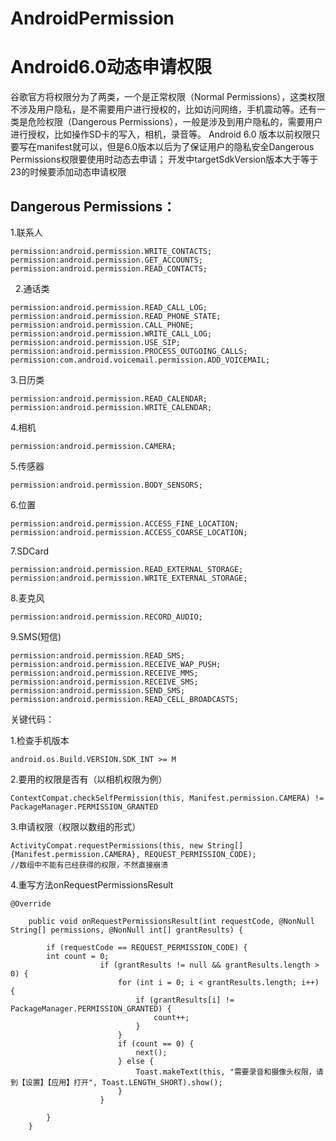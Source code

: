 # AndroidPermission
Android6.0动态申请权限
============================
谷歌官方将权限分为了两类，一个是正常权限（Normal Permissions），这类权限不涉及用户隐私，是不需要用户进行授权的，比如访问网络，手机震动等。还有一类是危险权限（Dangerous Permissions），一般是涉及到用户隐私的，需要用户进行授权，比如操作SD卡的写入，相机，录音等。
Android 6.0 版本以前权限只要写在manifest就可以，但是6.0版本以后为了保证用户的隐私安全Dangerous Permissions权限要使用时动态去申请；
开发中targetSdkVersion版本大于等于23的时候要添加动态申请权限


Dangerous Permissions：
-------------------------
1.联系人

    permission:android.permission.WRITE_CONTACTS;
    permission:android.permission.GET_ACCOUNTS;  
    permission:android.permission.READ_CONTACTS;
  
2.通话类

    permission:android.permission.READ_CALL_LOG;
    permission:android.permission.READ_PHONE_STATE;
    permission:android.permission.CALL_PHONE;
    permission:android.permission.WRITE_CALL_LOG;
    permission:android.permission.USE_SIP;
    permission:android.permission.PROCESS_OUTGOING_CALLS;
    permission:com.android.voicemail.permission.ADD_VOICEMAIL;
 
3.日历类

    permission:android.permission.READ_CALENDAR;
    permission:android.permission.WRITE_CALENDAR;
    
4.相机

    permission:android.permission.CAMERA;
   
5.传感器

    permission:android.permission.BODY_SENSORS;
  
6.位置

    permission:android.permission.ACCESS_FINE_LOCATION;
    permission:android.permission.ACCESS_COARSE_LOCATION;
 
7.SDCard
 
    permission:android.permission.READ_EXTERNAL_STORAGE;
    permission:android.permission.WRITE_EXTERNAL_STORAGE;
    
8.麦克风

    permission:android.permission.RECORD_AUDIO;
    
9.SMS(短信)

    permission:android.permission.READ_SMS;
    permission:android.permission.RECEIVE_WAP_PUSH;
    permission:android.permission.RECEIVE_MMS;
    permission:android.permission.RECEIVE_SMS;
    permission:android.permission.SEND_SMS;
    permission:android.permission.READ_CELL_BROADCASTS;

关键代码：

1.检查手机版本

    android.os.Build.VERSION.SDK_INT >= M

2.要用的权限是否有（以相机权限为例）

    ContextCompat.checkSelfPermission(this, Manifest.permission.CAMERA) != PackageManager.PERMISSION_GRANTED

3.申请权限（权限以数组的形式）

    ActivityCompat.requestPermissions(this, new String[]{Manifest.permission.CAMERA}, REQUEST_PERMISSION_CODE);
    //数组中不能有已经获得的权限，不然直接崩溃

4.重写方法onRequestPermissionsResult

    @Override
    
        public void onRequestPermissionsResult(int requestCode, @NonNull String[] permissions, @NonNull int[] grantResults) {
        
            if (requestCode == REQUEST_PERMISSION_CODE) {
            int count = 0;
                        if (grantResults != null && grantResults.length > 0) {
                            for (int i = 0; i < grantResults.length; i++) {
                                if (grantResults[i] != PackageManager.PERMISSION_GRANTED) {
                                    count++;
                                }
                            }
                            if (count == 0) {
                                next();
                            } else {
                                Toast.makeText(this, "需要录音和摄像头权限，请到【设置】【应用】打开", Toast.LENGTH_SHORT).show();
                            }
                        }
                
            }  
        }


